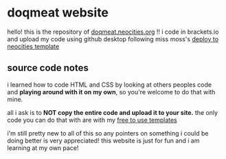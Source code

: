 # doqmeat website

hello! this is the repository of [doqmeat.neocities.org](https://doqmeat.neocities.org/) !! 
i code in brackets.io and upload my code using github desktop following miss moss's [deploy to neocities template](https://github.com/burned-salmon/deploy-to-neocities-template)

## source code notes

i learned how to code HTML and CSS by looking at others peoples code and <b>playing around with it on my own</b>, so you're welcome to do that with mine.

all i ask is to <b>NOT copy the entire code and upload it to your site.</b> the only code you can do that with are with my [free to use templates](https://github.com/doqmeat/F2U-templates)

i'm still pretty new to all of this so any pointers on something i could be doing better is very appreciated! this website is just for fun and i am learning at my own pace!
  
